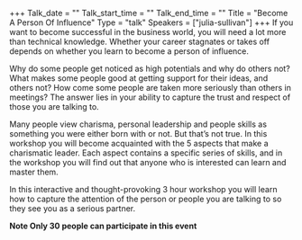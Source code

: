 +++
Talk_date = ""
Talk_start_time = ""
Talk_end_time = ""
Title = "Become A Person Of Influence"
Type = "talk"
Speakers = ["julia-sullivan"]
+++
If you want to become successful in the business world, you will need a lot more than technical knowledge. Whether your career stagnates or takes off depends on whether you learn to become a person of influence. 

Why do some people get noticed as high potentials and why do others not? What makes some people good at getting support for their ideas, and others not? How come some people are taken more seriously than others in meetings? The answer lies in your ability to capture the trust and respect of those you are talking to.

Many people view charisma, personal leadership and people skills as something you were either born with or not. But that’s not true. In this workshop you will become acquainted with the 5 aspects that make a charismatic leader. Each aspect contains a specific series of skills, and in the workshop you will find out that anyone who is interested can learn and master them. 

In this interactive and thought-provoking 3 hour workshop you will learn how to capture the attention of the person or people you are talking to so they see you as a serious partner.

**Note Only 30 people can __participate__ in this event**
